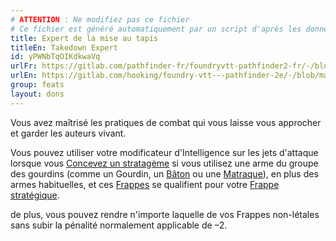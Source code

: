 ```yaml
---
# ATTENTION : Ne modifiez pas ce fichier
# Ce fichier est généré automatiquement par un script d'après les données du module Foundry VTT officiel et de sa traduction
title: Expert de la mise au tapis
titleEn: Takedown Expert
id: yPWNbTqOIKdkwaVq
urlFr: https://gitlab.com/pathfinder-fr/foundryvtt-pathfinder2-fr/-/blob/master/data/feats/yPWNbTqOIKdkwaVq.htm
urlEn: https://gitlab.com/hooking/foundry-vtt---pathfinder-2e/-/blob/master/packs/data/feats.db/takedown-expert.json
group: feats
layout: dons
---
```

Vous avez maîtrisé les pratiques de combat qui vous laisse vous approcher et garder les auteurs vivant.

Vous pouvez utiliser votre modificateur d'Intelligence sur les jets d'attaque lorsque vous [Concevez un stratagème](../actions/concevoir-un-stratagème.md) si vous utilisez une arme du groupe des gourdins (comme un Gourdin, un [Bâton](../equipment/bâton.md) ou une [Matraque](../equipment/matraque.md)), en plus des armes habituelles, et ces [Frappes](../actions/frapper.md) se qualifient pour votre [Frappe stratégique](../class-features/frappe-stratégique.md).

de plus, vous pouvez rendre n'importe laquelle de vos Frappes non-létales sans subir la pénalité normalement applicable de –2.



